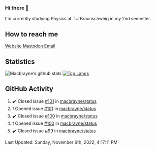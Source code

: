 ### Hi there 👋
I'm currently studying Physics at TU Braunschweig in my 2nd semester.

## How to reach me
[Website](https://florentin-schleuss.de)
[Mastodon](https://norden.social/@florentin)
[Email](mailto:hello@macbrayne.de)

## Statistics
![Macbrayne's github stats](https://github-readme-stats.vercel.app/api?username=macbrayne&count_private=true&show_icons=true&hide_rank=true&custom_title=macbrayne's%20GitHub%20Stats)
[![Top Langs](https://github-readme-stats.vercel.app/api/top-langs/?username=macbrayne&exclude_repo=liftron&layout=compact)](https://github.com/anuraghazra/github-readme-stats)
## GitHub Activity

<!--RECENT_ACTIVITY:start-->
1. ✔️ Closed issue [#101](https://github.com/macbrayne/status/issues/101) in [macbrayne/status](https://github.com/macbrayne/status)
2. ❗️ Opened issue [#101](https://github.com/macbrayne/status/issues/101) in [macbrayne/status](https://github.com/macbrayne/status)
3. ✔️ Closed issue [#100](https://github.com/macbrayne/status/issues/100) in [macbrayne/status](https://github.com/macbrayne/status)
4. ❗️ Opened issue [#100](https://github.com/macbrayne/status/issues/100) in [macbrayne/status](https://github.com/macbrayne/status)
5. ✔️ Closed issue [#99](https://github.com/macbrayne/status/issues/99) in [macbrayne/status](https://github.com/macbrayne/status)
<!--RECENT_ACTIVITY:end-->

<!--RECENT_ACTIVITY:last_update-->
Last Updated: Sunday, November 6th, 2022, 4:17:11 PM
<!--RECENT_ACTIVITY:last_update_end-->


<!--
**macbrayne/macbrayne** is a ✨ _special_ ✨ repository because its `README.md` (this file) appears on your GitHub profile.

Here are some ideas to get you started:

- 🔭 I’m currently working on ...
- 🌱 I’m currently learning ...
- 👯 I’m looking to collaborate on ...
- 🤔 I’m looking for help with ...
- 💬 Ask me about ...
- 📫 How to reach me: ...
- 😄 Pronouns: ...
- ⚡ Fun fact: ...
-->
